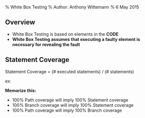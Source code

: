 % White Box Testing
% Author: Anthony Wittemann
% 6 May 2015

## Overview
- White Box Testing is based on elements in the **CODE**
- **White Box Testing assumes that executing a faulty element is necessary for revealing the fault**


## Statement Coverage
Statement Coverage = (# executed statements) / (# statements)

ex: 






**Memorize this:**
- 100% Path coverage will imply 100% Statement coverage
- 100% Branch coverage will imply 100% Statement coverage
- 100% Path coverage will imply 100% Branch coverage
